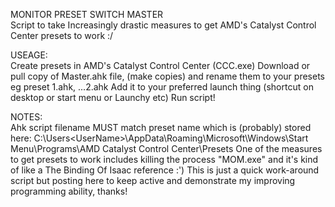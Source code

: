MONITOR PRESET SWITCH MASTER  
  Script to take Increasingly drastic measures to get AMD's Catalyst Control Center presets to work :/

USEAGE:  
  Create presets in AMD's Catalyst Control Center (CCC.exe)
  Download or pull copy of Master.ahk file, (make copies) and rename them to your presets eg preset 1.ahk, ...2.ahk
  Add it to your preferred launch thing (shortcut on desktop or start menu or Launchy etc)
  Run script!


NOTES:  
  Ahk script filename MUST match preset name which is (probably) stored here:
    C:\Users\<UserName>\AppData\Roaming\Microsoft\Windows\Start Menu\Programs\AMD Catalyst Control Center\Presets
  One of the measures to get presets to work includes killing the process "MOM.exe" and it's kind of like a The Binding Of Isaac reference :')
  This is just a quick work-around script but posting here to keep active and demonstrate my improving programming ability, thanks!